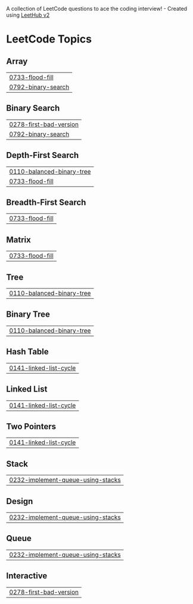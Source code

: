 A collection of LeetCode questions to ace the coding interview! - Created using [LeetHub v2](https://github.com/arunbhardwaj/LeetHub-2.0)
<!---LeetCode Topics Start-->
# LeetCode Topics
## Array
|  |
| ------- |
| [0733-flood-fill](https://github.com/Biorni/LeetCode/tree/master/0733-flood-fill) |
| [0792-binary-search](https://github.com/Biorni/LeetCode/tree/master/0792-binary-search) |
## Binary Search
|  |
| ------- |
| [0278-first-bad-version](https://github.com/Biorni/LeetCode/tree/master/0278-first-bad-version) |
| [0792-binary-search](https://github.com/Biorni/LeetCode/tree/master/0792-binary-search) |
## Depth-First Search
|  |
| ------- |
| [0110-balanced-binary-tree](https://github.com/Biorni/LeetCode/tree/master/0110-balanced-binary-tree) |
| [0733-flood-fill](https://github.com/Biorni/LeetCode/tree/master/0733-flood-fill) |
## Breadth-First Search
|  |
| ------- |
| [0733-flood-fill](https://github.com/Biorni/LeetCode/tree/master/0733-flood-fill) |
## Matrix
|  |
| ------- |
| [0733-flood-fill](https://github.com/Biorni/LeetCode/tree/master/0733-flood-fill) |
## Tree
|  |
| ------- |
| [0110-balanced-binary-tree](https://github.com/Biorni/LeetCode/tree/master/0110-balanced-binary-tree) |
## Binary Tree
|  |
| ------- |
| [0110-balanced-binary-tree](https://github.com/Biorni/LeetCode/tree/master/0110-balanced-binary-tree) |
## Hash Table
|  |
| ------- |
| [0141-linked-list-cycle](https://github.com/Biorni/LeetCode/tree/master/0141-linked-list-cycle) |
## Linked List
|  |
| ------- |
| [0141-linked-list-cycle](https://github.com/Biorni/LeetCode/tree/master/0141-linked-list-cycle) |
## Two Pointers
|  |
| ------- |
| [0141-linked-list-cycle](https://github.com/Biorni/LeetCode/tree/master/0141-linked-list-cycle) |
## Stack
|  |
| ------- |
| [0232-implement-queue-using-stacks](https://github.com/Biorni/LeetCode/tree/master/0232-implement-queue-using-stacks) |
## Design
|  |
| ------- |
| [0232-implement-queue-using-stacks](https://github.com/Biorni/LeetCode/tree/master/0232-implement-queue-using-stacks) |
## Queue
|  |
| ------- |
| [0232-implement-queue-using-stacks](https://github.com/Biorni/LeetCode/tree/master/0232-implement-queue-using-stacks) |
## Interactive
|  |
| ------- |
| [0278-first-bad-version](https://github.com/Biorni/LeetCode/tree/master/0278-first-bad-version) |
<!---LeetCode Topics End-->